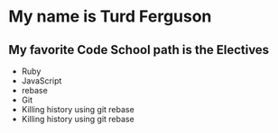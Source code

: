 # My name is Turd Ferguson
## My favorite Code School path is the Electives

* Ruby
* JavaScript
* rebase
* Git
* Killing history using git rebase
* Killing history using git rebase
